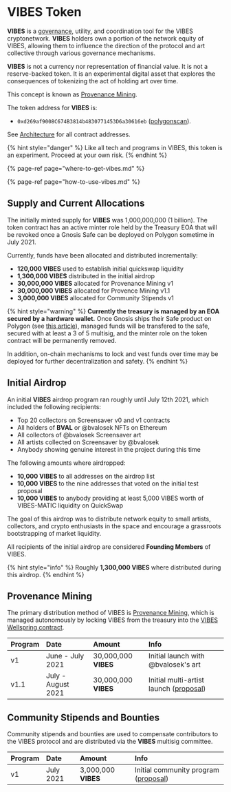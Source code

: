 # VIBES Token

**VIBES** is a [governance](../community/governance.md), utility, and coordination tool for the VIBES cryptonetwork. **VIBES** holders own a portion of the network equity of VIBES, allowing them to influence the direction of the protocol and art collective through various governance mechanisms.

**VIBES** is not a currency nor representation of financial value. It is not a reserve-backed token. It is an experimental digital asset that explores the consequences of tokenizing the act of holding art over time. 

This concept is known as [Provenance Mining](../protocol/provenance-mining.md).

The token address for **VIBES** is:

* `0xd269af9008C674B3814b4830771453D6a30616eb` \([polygonscan](https://polygonscan.com/token/0xd269af9008c674b3814b4830771453d6a30616eb)\). 

See [Architecture](../protocol/architecture.md) for all contract addresses.

{% hint style="danger" %}
Like all tech and programs in VIBES, this token is an experiment. Proceed at your own risk.
{% endhint %}

{% page-ref page="where-to-get-vibes.md" %}

{% page-ref page="how-to-use-vibes.md" %}

## Supply and Current Allocations

The initially minted supply for **VIBES** was 1,000,000,000 \(1 billion\). The token contract has an active minter role held by the Treasury EOA that will be revoked once a Gnosis Safe can be deployed on Polygon sometime in July 2021.

Currently, funds have been allocated and distributed incrementally:

* **120,000 VIBES** used to establish initial quickswap liquidity
* **1,300,000 VIBES** distributed in the initial airdrop
* **30,000,000 VIBES** allocated for Provenance Mining v1
* **30,000,000 VIBES** allocated for Provence Mining v1.1
* **3,000,000 VIBES** allocated for Community Stipends v1

{% hint style="warning" %}
**Currently the treasury is managed by an EOA secured by a hardware wallet.** Once Gnosis ships their Safe product on Polygon \(see [this article](https://blog.gnosis.pm/gnosis-safes-multichain-future-b676b5b8f431)\), managed funds will be transfered to the safe, secured with at least a 3 of 5 multisig, and the minter role on the token contract will be permanently removed.

In addition, on-chain mechanisms to lock and vest funds over time may be deployed for further decentralization and safety.
{% endhint %}

## Initial Airdrop

An initial **VIBES** airdrop program ran roughly until July 12th 2021, which included the following recipients:

* Top 20 collectors on Screensaver v0 and v1 contracts
* All holders of **BVAL** or @bvalosek NFTs on Ethereum
* All collectors of @bvalosek Screensaver art
* All artists collected on Screensaver by @bvalosek
* Anybody showing genuine interest in the project during this time

The following amounts where airdropped:

* **10,000 VIBES** to all addresses on the airdrop list
* **10,000 VIBES** to the nine addresses that voted on the initial test proposal
* **10,000 VIBES** to anybody providing at least 5,000 VIBES worth of VIBES-MATIC liquidity on QuickSwap

The goal of this airdrop was to distribute network equity to small artists, collectors, and crypto enthusiasts in the space and encourage a grassroots bootstrapping of market liquidity.

All recipients of the initial airdrop are considered **Founding Members** of VIBES.

{% hint style="info" %}
Roughly **1,300,000 VIBES** where distributed during this airdrop.
{% endhint %}

## Provenance Mining

The primary distribution method of VIBES is [Provenance Mining](../protocol/provenance-mining.md), which is managed autonomously by locking VIBES from the treasury into the [VIBES Wellspring contract](../protocol/architecture.md).

| Program | Date | Amount | Info |
| :--- | :--- | :--- | :--- |
| v1 | June - July 2021 | 30,000,000 **VIBES** | Initial launch with @bvalosek's art |
| v1.1 | July - August 2021 | 30,000,000 **VIBES** | Initial multi-artist launch \([proposal](https://snapshot.org/#/sickvibes.eth/proposal/QmdwL7CMqaDjha3nJvm69HtHjUSH5Ma8ozhxm7YF4aYiRh)\) |

## Community Stipends and Bounties

Community stipends and bounties are used to compensate contributors to the VIBES protocol and are distributed via the **VIBES** multisig committee.

| Program | Date | Amount | Info |
| :--- | :--- | :--- | :--- |
| v1 | July 2021 | 3,000,000 **VIBES** | Initial community program \([proposal](https://snapshot.org/#/sickvibes.eth/proposal/QmdwL7CMqaDjha3nJvm69HtHjUSH5Ma8ozhxm7YF4aYiRh)\) |

